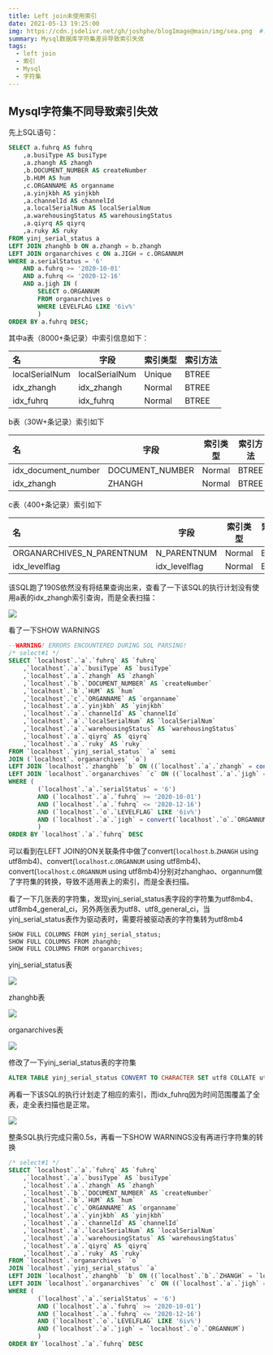 ```yaml
---
title: Left join未使用索引
date: 2021-05-13 19:25:00
img: https://cdn.jsdelivr.net/gh/joshphe/blogImage@main/img/sea.png  #设置本地图片
summary: Mysql数据库字符集差异导致索引失效
tags:
  - left join
  - 索引
  - Mysql
  - 字符集
---
```


## Mysql字符集不同导致索引失效

先上SQL语句：

```sql
SELECT a.fuhrq AS fuhrq
	,a.busiType AS busiType
	,a.zhangh AS zhangh
	,b.DOCUMENT_NUMBER AS createNumber
	,b.HUM AS hum
	,c.ORGANNAME AS organname
	,a.yinjkbh AS yinjkbh
	,a.channelId AS channelId
	,a.localSerialNum AS localSerialNum
	,a.warehousingStatus AS warehousingStatus
	,a.qiyrq AS qiyrq
	,a.ruky AS ruky
FROM yinj_serial_status a
LEFT JOIN zhanghb b ON a.zhangh = b.zhangh
LEFT JOIN organarchives c ON a.JIGH = c.ORGANNUM
WHERE a.serialStatus = '6'
	AND a.fuhrq >= '2020-10-01'
	AND a.fuhrq <= '2020-12-16'
	AND a.jigh IN (
		SELECT o.ORGANNUM
		FROM organarchives o
		WHERE LEVELFLAG LIKE '6iv%'
		)
ORDER BY a.fuhrq DESC;
```

其中a表（8000+条记录）中索引信息如下：

| 名             | 字段           | 索引类型 | 索引方法 |
| :------------- | -------------- | -------- | -------- |
| localSerialNum | localSerialNum | Unique   | BTREE    |
| idx_zhangh     | idx_zhangh     | Normal   | BTREE    |
| idx_fuhrq      | idx_fuhrq      | Normal   | BTREE    |

b表（30W+条记录）索引如下

| 名                  | 字段            | 索引类型 | 索引方法 |
| :------------------ | --------------- | -------- | -------- |
| idx_document_number | DOCUMENT_NUMBER | Normal   | BTREE    |
| idx_zhangh          | ZHANGH          | Normal   | BTREE    |

c表（400+条记录）索引如下

| 名                        | 字段          | 索引类型 | 索引方法 |
| :------------------------ | ------------- | -------- | -------- |
| ORGANARCHIVES_N_PARENTNUM | N_PARENTNUM   | Normal   | BTREE    |
| idx_levelflag             | idx_levelflag | Normal   | BTREE    |

该SQL跑了190S依然没有将结果查询出来，查看了一下该SQL的执行计划没有使用a表的idx_zhangh索引查询，而是全表扫描：

![](https://cdn.jsdelivr.net/gh/joshphe/blogImage@main/img/SqlPlan1.png)

看了一下SHOW WARNINGS

```sql
--WARNING! ERRORS ENCOUNTERED DURING SQL PARSING!
/* select#1 */
SELECT `localhost`.`a`.`fuhrq` AS `fuhrq`
	,`localhost`.`a`.`busiType` AS `busiType`
	,`localhost`.`a`.`zhangh` AS `zhangh`
	,`localhost`.`b`.`DOCUMENT_NUMBER` AS `createNumber`
	,`localhost`.`b`.`HUM` AS `hum`
	,`localhost`.`c`.`ORGANNAME` AS `organname`
	,`localhost`.`a`.`yinjkbh` AS `yinjkbh`
	,`localhost`.`a`.`channelId` AS `channelId`
	,`localhost`.`a`.`localSerialNum` AS `localSerialNum`
	,`localhost`.`a`.`warehousingStatus` AS `warehousingStatus`
	,`localhost`.`a`.`qiyrq` AS `qiyrq`
	,`localhost`.`a`.`ruky` AS `ruky`
FROM `localhost`.`yinj_serial_status` `a` semi
JOIN (`localhost`.`organarchives` `o`)
LEFT JOIN `localhost`.`zhanghb` `b` ON ((`localhost`.`a`.`zhangh` = convert(`localhost`.`b`.`ZHANGH` using utf8mb4)))
LEFT JOIN `localhost`.`organarchives` `c` ON ((`localhost`.`a`.`jigh` = convert(`localhost`.`c`.`ORGANNUM` using utf8mb4)))
WHERE (
		(`localhost`.`a`.`serialStatus` = '6')
		AND (`localhost`.`a`.`fuhrq` >= '2020-10-01')
		AND (`localhost`.`a`.`fuhrq` <= '2020-12-16')
		AND (`localhost`.`o`.`LEVELFLAG` LIKE '6iv%')
		AND (`localhost`.`a`.`jigh` = convert(`localhost`.`o`.`ORGANNUM` using utf8mb4))
		)
ORDER BY `localhost`.`a`.`fuhrq` DESC

```

可以看到在LEFT JOIN的ON关联条件中做了convert(`localhost`.`b`.`ZHANGH` using utf8mb4)、convert(`localhost`.`c`.`ORGANNUM` using utf8mb4)、convert(`localhost`.`c`.`ORGANNUM` using utf8mb4)分别对zhanghao、organnum做了字符集的转换，导致不适用表上的索引，而是全表扫描。

看了一下几张表的字符集，发现yinj_serial_status表字段的字符集为utf8mb4、utf8mb4_general_ci，另外两张表为utf8、utf8_general_ci，当yinj_serial_status表作为驱动表时，需要将被驱动表的字符集转为utf8mb4

```
SHOW FULL COLUMNS FROM yinj_serial_status;
SHOW FULL COLUMNS FROM zhanghb;
SHOW FULL COLUMNS FROM organarchives;
```

yinj_serial_status表

![](https://cdn.jsdelivr.net/gh/joshphe/blogImage@main/img/yinj_serial_status.png)

zhanghb表

![](https://cdn.jsdelivr.net/gh/joshphe/blogImage@main/img/zhanghb.png)

organarchives表

![](https://cdn.jsdelivr.net/gh/joshphe/blogImage@main/img/organarchives.png)

修改了一下yinj_serial_status表的字符集

```sql
ALTER TABLE yinj_serial_status CONVERT TO CHARACTER SET utf8 COLLATE utf8_general_ci;
```

再看一下该SQL的执行计划走了相应的索引，而idx_fuhrq因为时间范围覆盖了全表，走全表扫描也是正常。

![](https://cdn.jsdelivr.net/gh/joshphe/blogImage@main/img/SqlPlan2.png)

整条SQL执行完成只需0.5s，再看一下SHOW WARNINGS没有再进行字符集的转换

```sql
/* select#1 */
SELECT `localhost`.`a`.`fuhrq` AS `fuhrq`
	,`localhost`.`a`.`busiType` AS `busiType`
	,`localhost`.`a`.`zhangh` AS `zhangh`
	,`localhost`.`b`.`DOCUMENT_NUMBER` AS `createNumber`
	,`localhost`.`b`.`HUM` AS `hum`
	,`localhost`.`c`.`ORGANNAME` AS `organname`
	,`localhost`.`a`.`yinjkbh` AS `yinjkbh`
	,`localhost`.`a`.`channelId` AS `channelId`
	,`localhost`.`a`.`localSerialNum` AS `localSerialNum`
	,`localhost`.`a`.`warehousingStatus` AS `warehousingStatus`
	,`localhost`.`a`.`qiyrq` AS `qiyrq`
	,`localhost`.`a`.`ruky` AS `ruky`
FROM `localhost`.`organarchives` `o`
JOIN `localhost`.`yinj_serial_status` `a`
LEFT JOIN `localhost`.`zhanghb` `b` ON ((`localhost`.`b`.`ZHANGH` = `localhost`.`a`.`zhangh`))
LEFT JOIN `localhost`.`organarchives` `c` ON ((`localhost`.`a`.`jigh` = `localhost`.`c`.`ORGANNUM`))
WHERE (
		(`localhost`.`a`.`serialStatus` = '6')
		AND (`localhost`.`a`.`fuhrq` >= '2020-10-01')
		AND (`localhost`.`a`.`fuhrq` <= '2020-12-16')
		AND (`localhost`.`o`.`LEVELFLAG` LIKE '6iv%')
		AND (`localhost`.`a`.`jigh` = `localhost`.`o`.`ORGANNUM`)
		)
ORDER BY `localhost`.`a`.`fuhrq` DESC
```
